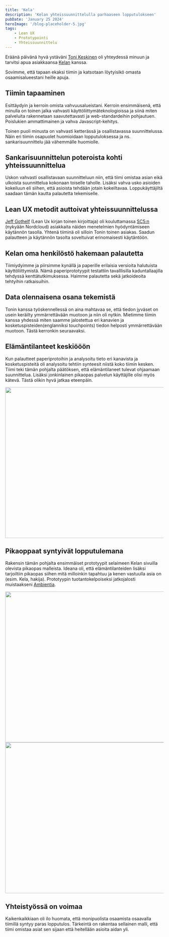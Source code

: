 ```yaml
---
title: 'Kela'
description: 'Kelan yhteissuunnittelulla parhaaseen lopputulokseen'
pubDate: 'January 25 2024'
heroImage: '/blog-placeholder-5.jpg'
tags: 
    - Lean UX
    - Prototypointi
    - Yhteissuunnittelu
---
```


Eräänä päivänä hyvä ystäväni <a href="https://www.linkedin.com/in/tonikeskinen/">Toni Keskinen</a> oli yhteydessä minuun ja tarvitsi apua asiakkaansa <a href="https://kela.fi">Kelan</a> kanssa.

Sovimme, että tapaan ekaksi tiimin ja katsotaan löytyisikö omasta osaamisalueestani heille apuja.

## Tiimin tapaaminen

Esittäydyin ja kerroin omista vahvuusalueistani. Kerroin ensimmäisenä, että minulla on toinen jalka vahvasti käyttöliittymäteknologioissa ja siinä miten palveluita rakennetaan saavutettavasti ja web-standardeihin pohjautuen. Poislukien ammattimainen ja vahva Javascript-kehitys.

Toinen puoli minusta on vahvasti ketterässä ja osallistavassa suunnittelussa. Näin eri tiimin osapuolet huomioidaan lopputuloksessa ja ns. sankarisuunnittelu jää vähemmälle huomiolle. 

## Sankarisuunnittelun poteroista kohti yhteissuunnittelua

Uskon vahvasti osallistavaan suunnitteluun niin, että tiimi omistaa asian eikä ulkoista suunnittelua kokonaan toiselle taholle. Lisäksi vahva usko asioiden kokeiluun eli siihen, että asioista tehdään jotain kokeiltavaa. Loppukäyttäjiltä saadaan tämän kautta palautetta tekemiselle. 

## Lean UX metodit auttoivat yhteissuunnittelussa

<a href="https://jeffgothelf.com/">Jeff Gothelf</a> (Lean Ux kirjan toinen kirjoittaja) oli kouluttamassa <a href="https://sc5.io">SC5:n</a> (nykyään Nordcloud) asiakkaita näiden menetelmien hyödyntämiseen käytännön tasolla. Yhtenä tiiminä oli silloin Tonin toinen asiakas. Saadun palautteen ja käytännön tasolta soveltuivat erinomaisesti käytäntöön.

## Kelan oma henkilöstö hakemaan palautetta 

Tiimiydyimme ja piirsimme kynällä ja paperille erilaisia versioita halutuista käyttöliittymistä. Nämä paperiprototyypit testattiin tavalllisilla kaduntallaajilla tehdyssä kenttätutkimuksessa. Haimme palautetta sekä jatkoideoita tehtyihin ratkaisuihin.

## Data olennaisena osana tekemistä
Tonin kanssa työskennellessä on aina mahtavaa se, että tiedon jyväset on usein keräilty ymmärrettävään muotoon ja niin oli nytkin. Mietimme tiimin kanssa yhdessä miten saamme jalostettua eri kanavien ja kosketuspisteiden(englanniksi touchpoints) tiedon helposti ymmärrettävään muotoon. Tästä kerronkin seuraavaksi.

## Elämäntilanteet keskiööön

Kun palautteet paperiprotoihin ja analysoitu tieto eri kanavista ja kosketuspisteitä oli analysoitu tehtiin synteesit niistä koko tiimin kesken. Tiimi teki tämän pohjalta päätöksen, että elämäntilaneet tulevat ohjaamaan suunnittelua. Lisäksi jonkinlainen pikaopas palvelun käyttäjille olisi myös kätevä. Tästä olikin hyvä jatkaa eteenpäin.

<img src="/portfolio-kela-2.jpg" alt="" width=960 height=480/>

## Pikaoppaat syntyivät lopputulemana

Rakensin tämän pohjalta ensimmäiset prototyypit selaimeen Kelan sivuilla olevista pikaopas malleista. Ideana oli, että elämäntilanteiden lisäksi tarjoiltiin pikaopas siihen mitä milloinkin tapahtuu ja kenen vastuulla asia on (esim. Kela, hakija). Prototyypin tuotantokelpoiseksi jatkojalosti muistaakseni <a href="https://www.ambientia.fi/">Ambientia</a>.

<img src="/portfolio-kela-1.jpg" alt="" width=960 height=480/>

<img src="/portfolio-kela-3.jpg" alt="" width=960 height=480/>

## Yhteistyössä on voimaa

Kaikenkaikkiaan oli ilo huomata, että monipuolista osaamista osaavalla tiimillä syntyy paras lopputulos. Tärkeintä on rakentaa sellainen malli, että tiimi omistaa asiat sen sijaan että heitellään asioita aidan yli.
